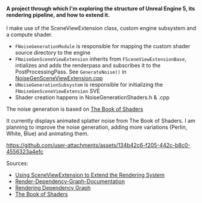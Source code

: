 #### A project through which I'm exploring the structure of Unreal Engine 5, its rendering pipeline, and how to extend it.

I make use of the SceneViewExtension class, custom engine subsystem and a compute shader. 

- `FNoiseGenerationModule` is responsible for mapping the custom shader source directory to the engine
- `FNoiseGenSceneViewExtension` inherits from `FSceneViewExtensionBase`, intializes and adds the renderpass and subscribes it to the PostProcessingPass. See `GenerateNoise()` in [NoiseGenSceneViewExtension.cpp](https://github.com/lumixem/UE5-Noise-Generation/blob/main/NoiseGeneration/Private/NoiseGenSceneViewExtension.cpp)
- `UNoiseGenerationSubsystem` is responsible for initializing the `FNoiseGenSceneViewExtension` SVE
- Shader creation happens in NoiseGenerationShaders.h & .cpp

The noise generation is based on [The Book of Shaders](https://thebookofshaders.com/11/)

It currently displays animated splatter noise from The Book of Shaders. I am planning to improve the noise generation, adding more variations (Perlin, White, Blue) and animating them.


https://github.com/user-attachments/assets/134b42c6-f205-442c-b8c0-4556323a4efc


Sources:
- [Using SceneViewExtension to Extend the Rendering System](https://dev.epicgames.com/community/learning/knowledge-base/0ql6/unreal-engine-using-sceneviewextension-to-extend-the-rendering-system)
- [Render-Dependency-Graph-Documentation](https://github.com/staticJPL/Render-Dependency-Graph-Documentation)
- [Rendering Dependency Graph](https://mcro.de/c/rdg)
- [The Book of Shaders](https://thebookofshaders.com/)

